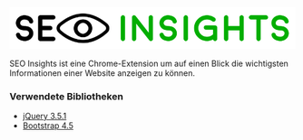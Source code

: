 ![](img/seo-insights-heading.png)

SEO Insights ist eine Chrome-Extension um auf einen Blick die wichtigsten Informationen einer Website anzeigen zu können.

### Verwendete Bibliotheken

* [jQuery 3.5.1](https://jquery.com/)
* [Bootstrap 4.5](https://getbootstrap.com/docs/4.5/getting-started/introduction/)